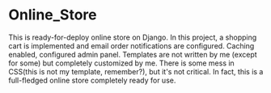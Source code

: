 # Online_Store
This is ready-for-deploy online store on Django. In this project, a shopping cart is implemented and email order notifications are configured. 
Caching enabled, configured admin panel. Templates are not written by me (except for some) but completely customized by me. There is some mess in CSS(this is not my template, remember?), but it's not critical. In fact, this is a full-fledged online store completely ready for use.
